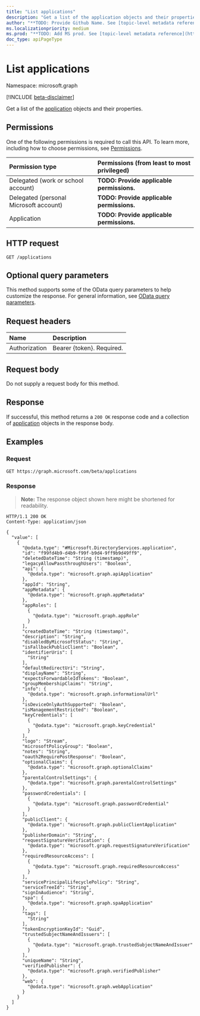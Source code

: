 ```yaml
---
title: "List applications"
description: "Get a list of the application objects and their properties."
author: "**TODO: Provide Github Name. See [topic-level metadata reference](https://msgo.azurewebsites.net/add/document/guidelines/metadata.html#topic-level-metadata)**"
ms.localizationpriority: medium
ms.prod: "**TODO: Add MS prod. See [topic-level metadata reference](https://msgo.azurewebsites.net/add/document/guidelines/metadata.html#topic-level-metadata)**"
doc_type: apiPageType
---
```


# List applications
Namespace: microsoft.graph

[!INCLUDE [beta-disclaimer](../../includes/beta-disclaimer.md)]

Get a list of the [application](../resources/application.md) objects and their properties.

## Permissions
One of the following permissions is required to call this API. To learn more, including how to choose permissions, see [Permissions](/graph/permissions-reference).

|Permission type|Permissions (from least to most privileged)|
|:---|:---|
|Delegated (work or school account)|**TODO: Provide applicable permissions.**|
|Delegated (personal Microsoft account)|**TODO: Provide applicable permissions.**|
|Application|**TODO: Provide applicable permissions.**|

## HTTP request

<!-- {
  "blockType": "ignored"
}
-->
``` http
GET /applications
```

## Optional query parameters
This method supports some of the OData query parameters to help customize the response. For general information, see [OData query parameters](/graph/query-parameters).

## Request headers
|Name|Description|
|:---|:---|
|Authorization|Bearer {token}. Required.|

## Request body
Do not supply a request body for this method.

## Response

If successful, this method returns a `200 OK` response code and a collection of [application](../resources/application.md) objects in the response body.

## Examples

### Request
<!-- {
  "blockType": "request",
  "name": "list_application"
}
-->
``` http
GET https://graph.microsoft.com/beta/applications
```


### Response
>**Note:** The response object shown here might be shortened for readability.
<!-- {
  "blockType": "response",
  "truncated": true,
  "@odata.type": "Collection(Microsoft.DirectoryServices.application)"
}
-->
``` http
HTTP/1.1 200 OK
Content-Type: application/json

{
  "value": [
    {
      "@odata.type": "#Microsoft.DirectoryServices.application",
      "id": "f99fd4b9-d4b9-f99f-b9d4-9ff9b9d49ff9",
      "deletedDateTime": "String (timestamp)",
      "legacyAllowPassthroughUsers": "Boolean",
      "api": {
        "@odata.type": "microsoft.graph.apiApplication"
      },
      "appId": "String",
      "appMetadata": {
        "@odata.type": "microsoft.graph.appMetadata"
      },
      "appRoles": [
        {
          "@odata.type": "microsoft.graph.appRole"
        }
      ],
      "createdDateTime": "String (timestamp)",
      "description": "String",
      "disabledByMicrosoftStatus": "String",
      "isFallbackPublicClient": "Boolean",
      "identifierUris": [
        "String"
      ],
      "defaultRedirectUri": "String",
      "displayName": "String",
      "expectsForwardableIdTokens": "Boolean",
      "groupMembershipClaims": "String",
      "info": {
        "@odata.type": "microsoft.graph.informationalUrl"
      },
      "isDeviceOnlyAuthSupported": "Boolean",
      "isManagementRestricted": "Boolean",
      "keyCredentials": [
        {
          "@odata.type": "microsoft.graph.keyCredential"
        }
      ],
      "logo": "Stream",
      "microsoftPolicyGroup": "Boolean",
      "notes": "String",
      "oauth2RequirePostResponse": "Boolean",
      "optionalClaims": {
        "@odata.type": "microsoft.graph.optionalClaims"
      },
      "parentalControlSettings": {
        "@odata.type": "microsoft.graph.parentalControlSettings"
      },
      "passwordCredentials": [
        {
          "@odata.type": "microsoft.graph.passwordCredential"
        }
      ],
      "publicClient": {
        "@odata.type": "microsoft.graph.publicClientApplication"
      },
      "publisherDomain": "String",
      "requestSignatureVerification": {
        "@odata.type": "microsoft.graph.requestSignatureVerification"
      },
      "requiredResourceAccess": [
        {
          "@odata.type": "microsoft.graph.requiredResourceAccess"
        }
      ],
      "servicePrincipalLifecyclePolicy": "String",
      "serviceTreeId": "String",
      "signInAudience": "String",
      "spa": {
        "@odata.type": "microsoft.graph.spaApplication"
      },
      "tags": [
        "String"
      ],
      "tokenEncryptionKeyId": "Guid",
      "trustedSubjectNameAndIssuers": [
        {
          "@odata.type": "microsoft.graph.trustedSubjectNameAndIssuer"
        }
      ],
      "uniqueName": "String",
      "verifiedPublisher": {
        "@odata.type": "microsoft.graph.verifiedPublisher"
      },
      "web": {
        "@odata.type": "microsoft.graph.webApplication"
      }
    }
  ]
}
```

